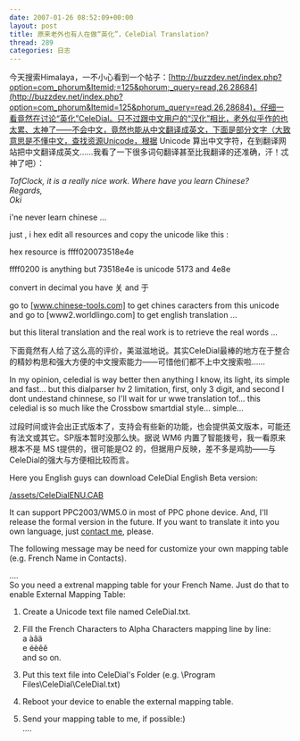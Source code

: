 ```yaml
---
date: 2007-01-26 08:52:09+00:00
layout: post
title: 原来老外也有人在做“英化”，CeleDial Translation?
thread: 289
categories: 日志
---
```


今天搜索Himalaya，一不小心看到一个帖子：[http://buzzdev.net/index.php?option=com_phorum&Itemid;=125&phorum;_query=read,26,28684](http://buzzdev.net/index.php?option=com_phorum&Itemid=125&phorum_query=read,26,28684)，仔细一看竟然在讨论“英化”CeleDial。只不过跟中文用户的“汉化”相比，老外似乎作的也太累、太神了——不会中文，竟然也能从中文翻译成英文，下面是部分文字（大致意思是不懂中文，查找资源Unicode，根据 Unicode 算出中文字符，在到翻译网站把中文翻译成英文……我看了一下很多词句翻译甚至比我翻译的还准确，汗！忒神了吧）：  
  


  
_TofClock, it is a really nice work. Where have you learn Chinese?    
Regards,   
Oki_  
  
i'ne never learn chinese ...   
  
just , i hex edit all resources and copy the unicode like this :   
  
hex resource is ffff020073518e4e   
  
ffff0200 is anything but 73518e4e is unicode 5173 and 4e8e   
  
convert in decimal you have 关 and 于   
  
go to [www.chinese-tools.com] to get chines caracters from this unicode   
and go to [www2.worldlingo.com] to get english translation ...   
  
but this literal translation and the real work is to retrieve the real words ...   


  
  
  
下面竟然有人给了这么高的评价，美滋滋地说。其实CeleDial最棒的地方在于整合的精妙构思和强大方便的中文搜索能力——可惜他们都不上中文搜索啦……  
  


  
In my opinion, celedial is way better then anything I know, its light, its simple and fast... but this dialparser hv 2 limitation, first, only 3 digit, and second I dont undestand chinnese, so I'll wait for ur wwe translation tof... this celedial is so much like the Crossbow smartdial style... simple... 

  
  
  
过段时间或许会出正式版本了，支持会有些新的功能，也会提供英文版本，可能还有法文或其它。SP版本暂时没那么快。据说 WM6 内置了智能拨号，我一看原来根本不是 MS t提供的，很可能是O2 的，但据用户反映，差不多是鸡肋——与CeleDial的强大与方便相比较而言。  
  
Here you English guys can download CeleDial English Beta version:  
  
[/assets/CeleDialENU.CAB](/assets/CeleDialENU.CAB)  
  
It can support PPC2003/WM5.0 in most of PPC phone device.  And, I'll release the formal version in the future. If you want to translate it into you own language, just [contact me](mailto:yonsm@163.com), please.  
  
The following message may be need for customize your own mapping table (e.g. French Name in Contacts).  
  


  
....  
So you need a extrenal mapping table for your French Name. Just do that to enable External Mapping Table:  
  
1. Create a Unicode text file named CeleDial.txt.  
2. Fill the French Characters to Alpha Characters mapping line by line:   
a àâä  
e éèêê  
and so on.  
3. Put this text file into CeleDial's Folder (e.g. \Program Files\CeleDial\CeleDial.txt)  
4. Reboot your device to enable the external mapping table.  
  
5. Send your mapping table to me, if possible:)  
....  

